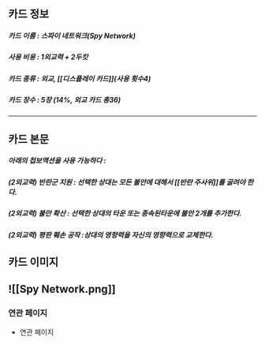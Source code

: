 ## 카드 정보
##### 카드 이름 : 스파이 네트워크(Spy Network)
##### 사용 비용 : 1외교력 + 2두캇
##### 카드 종류 : 외교, [[디스플레이 카드]](사용 횟수4)
##### 카드 장수 : 5장 (14%, 외교 카드 총36)
---
## 카드 본문
##### 아래의 첩보액션을 사용 가능하다 : 
##### (2외교력) 반란군 지원 :  선택한 상대는 모든 불안에 대해서 [[반란 주사위]]를 굴려야 한다.
##### (2외교력) 불만 확산 : 선택한 상대의 타운 또는 종속된타운에 불안 2개를 추가한다.
##### (2외교력) 평판 훼손 공작 :상대의 영향력을 자신의 영향력으로 교체한다.

## 카드 이미지

![[Spy Network.png]]
--- 
### 연관 페이지
- 연관 페이지
